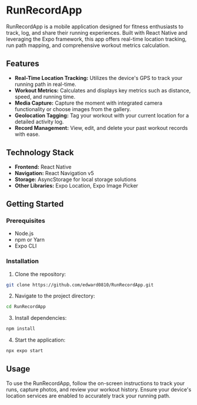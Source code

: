
# RunRecordApp

RunRecordApp is a mobile application designed for fitness enthusiasts to track, log, and share their running experiences. Built with React Native and leveraging the Expo framework, this app offers real-time location tracking, run path mapping, and comprehensive workout metrics calculation.

## Features

- **Real-Time Location Tracking:** Utilizes the device's GPS to track your running path in real-time.
- **Workout Metrics:** Calculates and displays key metrics such as distance, speed, and running time.
- **Media Capture:** Capture the moment with integrated camera functionality or choose images from the gallery.
- **Geolocation Tagging:** Tag your workout with your current location for a detailed activity log.
- **Record Management:** View, edit, and delete your past workout records with ease.

## Technology Stack

- **Frontend:** React Native
- **Navigation:** React Navigation v5
- **Storage:** AsyncStorage for local storage solutions
- **Other Libraries:** Expo Location, Expo Image Picker

## Getting Started

### Prerequisites

- Node.js
- npm or Yarn
- Expo CLI

### Installation

1. Clone the repository:

```bash
git clone https://github.com/edward0810/RunRecordApp.git
```

2. Navigate to the project directory:

```bash
cd RunRecordApp
```

3. Install dependencies:

```bash
npm install
```


4. Start the application:

```bash
npx expo start
```

## Usage

To use the RunRecordApp, follow the on-screen instructions to track your runs, capture photos, and review your workout history. Ensure your device's location services are enabled to accurately track your running path.
